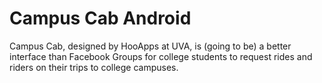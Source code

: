 # Campus Cab Android
Campus Cab, designed by HooApps at UVA, is (going to be) a better interface than Facebook Groups for college students to request rides and riders on their trips to college campuses.
